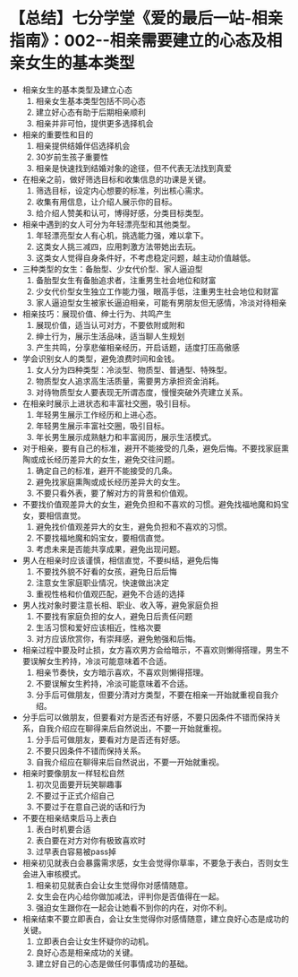 # 【总结】七分学堂《爱的最后一站-相亲指南》：002--相亲需要建立的心态及相亲女生的基本类型

-   相亲女生的基本类型及建立心态
    1.  相亲女生基本类型包括不同心态
    2.  建立好心态有助于后期相亲顺利
    3.  相亲并非可怕，提供更多选择机会
-   相亲的重要性和目的
    1.  相亲提供结婚伴侣选择机会
    2.  30岁前生孩子重要性
    3.  相亲是快速找到结婚对象的途径，但不代表无法找到真爱
-   在相亲之前，做好筛选目标和收集信息的功课是关键。
    1.  筛选目标，设定内心想要的标准，列出核心需求。
    2.  收集有用信息，让介绍人展示你的目标。
    3.  给介绍人赞美和认可，博得好感，分类目标类型。
-   相亲中遇到的女人可分为年轻漂亮型和其他类型。
    1.  年轻漂亮型女人有心机，挑选能力强，难以拿下。
    2.  这类女人挑三减四，应用刺激方法带她出去玩。
    3.  这类女人觉得自身条件好，不考虑稳定问题，越主动价值越低。
-   三种类型的女生：备胎型、少女代价型、家人逼迫型
    1.  备胎型女生有备胎追求者，注重男生社会地位和财富
    2.  少女代价型女生独立工作能力强，眼高手低，注重男生社会地位和财富
    3.  家人逼迫型女生被家长逼迫相亲，可能有男朋友但无感情，冷淡对待相亲
-   相亲技巧：展现价值、绅士行为、共鸣产生
    1.  展现价值，适当认可对方，不要依附或附和
    2.  绅士行为，展示生活品味，适当聊人生规划
    3.  产生共鸣，分享悲催相亲经历，开启话题，适度打压高傲感
-   学会识别女人的类型，避免浪费时间和金钱。
    1.  女人分为四种类型：冷淡型、物质型、普通型、特殊型。
    2.  物质型女人追求高生活质量，需要男方承担资金消耗。
    3.  对待物质型女人要表现无所谓态度，慢慢突破外壳建立关系。
-   在相亲时展示上进状态和丰富社交圈，吸引目标。
    1.  年轻男生展示工作经历和上进心态。
    2.  年轻男生展示丰富社交圈，吸引目标。
    3.  年长男生展示成熟魅力和丰富阅历，展示生活模式。
-   对于相亲，要有自己的标准，避开不能接受的几条，避免后悔。不要找家庭熏陶或成长经历差异大的女生，避免交往问题。
    1.  确定自己的标准，避开不能接受的几条。
    2.  避免找家庭熏陶或成长经历差异大的女生。
    3.  不要只看外表，要了解对方的背景和价值观。
-   不要找价值观差异大的女生，避免负担和不喜欢的习惯。避免找福地魔和妈宝女，要相信直觉。
    1.  避免找价值观差异大的女生，避免负担和不喜欢的习惯。
    2.  不要找福地魔和妈宝女，要相信直觉。
    3.  考虑未来是否能共享成果，避免出现问题。
-   男人在相亲时应该谨慎，相信直觉，不要纠结，避免后悔
    1.  不要找外貌不好看的女孩，避免日后后悔
    2.  注意女生家庭职业情况，快速做出决定
    3.  重视性格和价值观匹配，避免不合适的选择
-   男人找对象时要注意长相、职业、收入等，避免家庭负担
    1.  不要找有家庭负担的女人，避免日后责任问题
    2.  生活习惯和爱好应该相近，性格次要
    3.  对方应该欣赏你，有崇拜感，避免勉强和后悔。
-   相亲过程中要及时止损，女方喜欢男方会给暗示，不喜欢则懒得搭理，男生不要误解女生矜持，冷淡可能意味着不合适。
    1.  相亲节奏快，女方暗示喜欢，不喜欢则懒得搭理。
    2.  不要误解女生矜持，冷淡可能意味着不合适。
    3.  分手后可做朋友，但要分清对方类型，不要在相亲一开始就重视自我介绍。
-   分手后可以做朋友，但要看对方是否还有好感，不要只因条件不错而保持关系，自我介绍应在聊得来后自然说出，不要一开始就重视。
    1.  分手后可做朋友，要看对方是否还有好感。
    2.  不要只因条件不错而保持关系。
    3.  自我介绍应在聊得来后自然说出，不要一开始就重视。
-   相亲时要像朋友一样轻松自然
    1.  初次见面要开玩笑聊趣事
    2.  不要过于正式介绍自己
    3.  不要过于在意自己说的话和行为
-   不要在相亲结束后马上表白
    1.  表白时机要合适
    2.  表白要在对方对你有极致喜欢时
    3.  过早表白容易被pass掉
-   相亲初见就表白会暴露需求感，女生会觉得你草率，不要急于表白，否则女生会进入审核模式。
    1.  相亲初见就表白会让女生觉得你对感情随意。
    2.  女生会在内心给你做加减法，评判你是否值得在一起。
    3.  强迫女生跟你在一起会让她看不到你的内在，对你不利。
-   相亲结束不要立即表白，会让女生觉得你对感情随意，建立良好心态是成功的关键。
    1.  立即表白会让女生怀疑你的动机。
    2.  良好心态是相亲成功的关键。
    3.  建立好自己的心态是做任何事情成功的基础。
